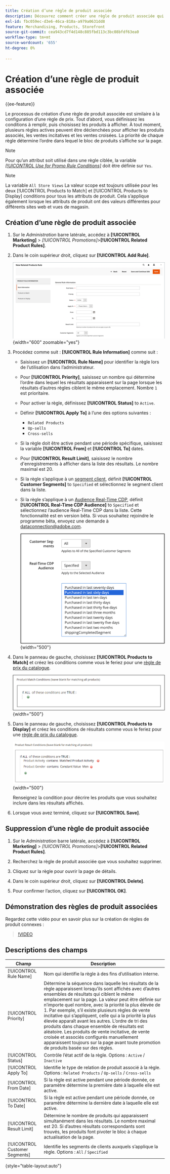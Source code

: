 ```yaml
---
title: Création d’une règle de produit associée
description: Découvrez comment créer une règle de produit associée qui peut être déclenchée pour afficher les produits associés, les ventes incitatives et les ventes croisées.
exl-id: fbc059ec-d3e6-46ca-810a-a979a0631dd8
feature: Merchandising, Products, Storefront
source-git-commit: cea943cd7f4d148c885fbd113c3bc08bfdf63ea0
workflow-type: tm+mt
source-wordcount: '655'
ht-degree: 0%

---
```


# Création d’une règle de produit associée

{{ee-feature}}

Le processus de création d’une règle de produit associée est similaire à la configuration d’une règle de prix. Tout d’abord, vous définissez les conditions à remplir, puis choisissez les produits à afficher. À tout moment, plusieurs règles actives peuvent être déclenchées pour afficher les produits associés, les ventes incitatives et les ventes croisées. La priorité de chaque règle détermine l’ordre dans lequel le bloc de produits s’affiche sur la page.

>[!NOTE]
>
>Pour qu’un attribut soit utilisé dans une règle ciblée, la variable [_[!UICONTROL Use for Promo Rule Conditions]_](../catalog/product-attributes.md) doit être définie sur `Yes`.

>[!NOTE]
>
>La variable `All Store Views` La valeur scope est toujours utilisée pour les deux [!UICONTROL Products to Match] et [!UICONTROL Products to Display] conditions pour tous les attributs de produit. Cela s’applique également lorsque les attributs de produit ont des valeurs différentes pour différents sites web et vues de magasin.

## Création d’une règle de produit associée

1. Sur le _Administration_ barre latérale, accédez à **[!UICONTROL Marketing]** > _[!UICONTROL Promotions]_>**[!UICONTROL Related Product Rules]**.

1. Dans le coin supérieur droit, cliquez sur **[!UICONTROL Add Rule]**.

   ![Règle de produits associés - Informations](./assets/catalog-related-products-rule-information.png){width="600" zoomable="yes"}

1. Procédez comme suit : **[!UICONTROL Rule Information]** comme suit :

   - Saisissez un **[!UICONTROL Rule Name]** pour identifier la règle lors de l’utilisation dans l’administrateur.

   - Pour **[!UICONTROL Priority]**, saisissez un nombre qui détermine l’ordre dans lequel les résultats apparaissent sur la page lorsque les résultats d’autres règles ciblent le même emplacement. Nombre `1` est prioritaire.

   - Pour activer la règle, définissez **[!UICONTROL Status]** to `Active`.

   - Définir **[!UICONTROL Apply To]** à l’une des options suivantes :

      - `Related Products`
      - `Up-sells`
      - `Cross-sells`

   - Si la règle doit être active pendant une période spécifique, saisissez la variable **[!UICONTROL From]** et **[!UICONTROL To]** dates.

   - Pour **[!UICONTROL Result Limit]**, saisissez le nombre d&#39;enregistrements à afficher dans la liste des résultats. Le nombre maximal est 20.

   - Si la règle s’applique à un [segment client](../customers/customer-segments.md), définit **[!UICONTROL Customer Segments]** to `Specified` et sélectionnez le segment client dans la liste.

   - Si la règle s’applique à un [Audience Real-Time CDP](../customers/audience-activation.md), définit **[!UICONTROL Real-Time CDP Audience]** to `Specified` et sélectionnez l’audience Real-Time CDP dans la liste. Cette fonctionnalité est en version bêta. Si vous souhaitez rejoindre le programme bêta, envoyez une demande à [dataconnection@adobe.com](mailto:dataconnection@adobe.com).

     ![Règle de produits associés - Audience Real-Time CDP](./assets/rtcdp-related-products.png){width="500"}

1. Dans le panneau de gauche, choisissez **[!UICONTROL Products to Match]** et créez les conditions comme vous le feriez pour une [règle de prix du catalogue](price-rules-catalog.md).

   ![Règle de produits associés - produits à faire correspondre](./assets/catalog-related-products-match.png){width="500"}

1. Dans le panneau de gauche, choisissez **[!UICONTROL Products to Display]** et créez les conditions de résultats comme vous le feriez pour une [règle de prix du catalogue](price-rules-catalog.md).

   ![Règle de produits associés - produits à afficher](./assets/catalog-related-products-to-display.png){width="500"}

   Renseignez la condition pour décrire les produits que vous souhaitez inclure dans les résultats affichés.

1. Lorsque vous avez terminé, cliquez sur **[!UICONTROL Save]**.

## Suppression d’une règle de produit associée

1. Sur le _Administration_ barre latérale, accédez à **[!UICONTROL Marketing]** > _[!UICONTROL Promotions]_>**[!UICONTROL Related Product Rules]**.

1. Recherchez la règle de produit associée que vous souhaitez supprimer.

1. Cliquez sur la règle pour ouvrir la page de détails.

1. Dans le coin supérieur droit, cliquez sur **[!UICONTROL Delete]**.

1. Pour confirmer l’action, cliquez sur **[!UICONTROL OK]**.

## Démonstration des règles de produit associées

Regardez cette vidéo pour en savoir plus sur la création de règles de produit connexes :

>[!VIDEO](https://video.tv.adobe.com/v/343837?quality=12&learn=on)

## Descriptions des champs

| Champ | Description |
|--- |--- |
| [!UICONTROL Rule Name] | Nom qui identifie la règle à des fins d’utilisation interne. |
| [!UICONTROL Priority] | Détermine la séquence dans laquelle les résultats de la règle apparaissent lorsqu’ils sont affichés avec d’autres ensembles de résultats qui ciblent le même emplacement sur la page. La valeur peut être définie sur n’importe quel nombre, avec la priorité la plus élevée de 1. Par exemple, s’il existe plusieurs règles de vente incitative qui s’appliquent, celle qui a la priorité la plus élevée apparaît avant les autres. L’ordre de tri des produits dans chaque ensemble de résultats est aléatoire. Les produits de vente incitative, de vente croisée et associés configurés manuellement apparaissent toujours sur la page avant toute promotion de produits basée sur des règles. |
| [!UICONTROL Status] | Contrôle l’état actif de la règle. Options : `Active` / `Inactive` |
| [!UICONTROL Apply To] | Identifie le type de relation de produit associé à la règle. Options : `Related Products` / `Up-sells` / `Cross-sells` |
| [!UICONTROL From Date] | Si la règle est active pendant une période donnée, ce paramètre détermine la première date à laquelle elle est active. |
| [!UICONTROL To Date] | Si la règle est active pendant une période donnée, ce paramètre détermine la dernière date à laquelle elle est active. |
| [!UICONTROL Result Limit] | Détermine le nombre de produits qui apparaissent simultanément dans les résultats. Le nombre maximal est 20. Si d’autres résultats correspondants sont trouvés, les produits font pivoter le bloc à chaque actualisation de la page. |
| [!UICONTROL Customer Segments] | Identifie les segments de clients auxquels s’applique la règle. Options : `All` / `Specified` |

{style="table-layout:auto"}
